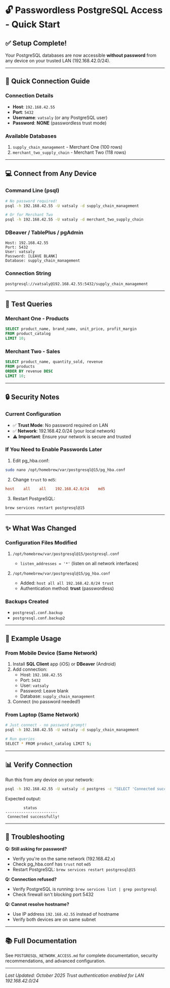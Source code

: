 # 🔓 Passwordless PostgreSQL Access - Quick Start

## ✅ Setup Complete!

Your PostgreSQL databases are now accessible **without password** from any device on your trusted LAN (192.168.42.0/24).

---

## 🚀 Quick Connection Guide

### **Connection Details**
- **Host**: `192.168.42.55`
- **Port**: `5432`
- **Username**: `vatsaly` (or any PostgreSQL user)
- **Password**: **NONE** (passwordless trust mode)

### **Available Databases**
1. `supply_chain_management` - Merchant One (100 rows)
2. `merchant_two_supply_chain` - Merchant Two (118 rows)

---

## 💻 Connect from Any Device

### **Command Line (psql)**
```bash
# No password required!
psql -h 192.168.42.55 -U vatsaly -d supply_chain_management

# Or for Merchant Two
psql -h 192.168.42.55 -U vatsaly -d merchant_two_supply_chain
```

### **DBeaver / TablePlus / pgAdmin**
```
Host: 192.168.42.55
Port: 5432
User: vatsaly
Password: [LEAVE BLANK]
Database: supply_chain_management
```

### **Connection String**
```
postgresql://vatsaly@192.168.42.55:5432/supply_chain_management
```

---

## 📱 Test Queries

### **Merchant One - Products**
```sql
SELECT product_name, brand_name, unit_price, profit_margin
FROM product_catalog
LIMIT 10;
```

### **Merchant Two - Sales**
```sql
SELECT product_name, quantity_sold, revenue
FROM products
ORDER BY revenue DESC
LIMIT 10;
```

---

## 🔒 Security Notes

### **Current Configuration**
- ✅ **Trust Mode**: No password required on LAN
- ✅ **Network**: 192.168.42.0/24 (your local network)
- ⚠️ **Important**: Ensure your network is secure and trusted

### **If You Need to Enable Passwords Later**

1. Edit pg_hba.conf:
```bash
sudo nano /opt/homebrew/var/postgresql@15/pg_hba.conf
```

2. Change `trust` to `md5`:
```conf
host    all    all    192.168.42.0/24    md5
```

3. Restart PostgreSQL:
```bash
brew services restart postgresql@15
```

---

## ✨ What Was Changed

### **Configuration Files Modified**
1. `/opt/homebrew/var/postgresql@15/postgresql.conf`
   - `listen_addresses = '*'` (listen on all network interfaces)

2. `/opt/homebrew/var/postgresql@15/pg_hba.conf`
   - Added: `host all all 192.168.42.0/24 trust`
   - Authentication method: **trust** (passwordless)

### **Backups Created**
- `postgresql.conf.backup`
- `postgresql.conf.backup2`

---

## 🎯 Example Usage

### **From Mobile Device (Same Network)**
1. Install **SQL Client** app (iOS) or **DBeaver** (Android)
2. Add connection:
   - Host: `192.168.42.55`
   - Port: `5432`
   - User: `vatsaly`
   - Password: Leave blank
   - Database: `supply_chain_management`
3. Connect (no password needed!)

### **From Laptop (Same Network)**
```bash
# Just connect - no password prompt!
psql -h 192.168.42.55 -U vatsaly -d supply_chain_management

# Run queries
SELECT * FROM product_catalog LIMIT 5;
```

---

## 📊 Verify Connection

Run this from any device on your network:
```bash
psql -h 192.168.42.55 -U vatsaly -d postgres -c "SELECT 'Connected successfully!' as status;"
```

Expected output:
```
        status         
-----------------------
 Connected successfully!
```

---

## 🔧 Troubleshooting

**Q: Still asking for password?**
- Verify you're on the same network (192.168.42.x)
- Check pg_hba.conf has `trust` not `md5`
- Restart PostgreSQL: `brew services restart postgresql@15`

**Q: Connection refused?**
- Verify PostgreSQL is running: `brew services list | grep postgresql`
- Check firewall isn't blocking port 5432

**Q: Cannot resolve hostname?**
- Use IP address `192.168.42.55` instead of hostname
- Verify both devices are on same subnet

---

## 📚 Full Documentation

See `POSTGRESQL_NETWORK_ACCESS.md` for complete documentation, security recommendations, and advanced configuration.

---

*Last Updated: October 2025*
*Trust authentication enabled for LAN 192.168.42.0/24*
